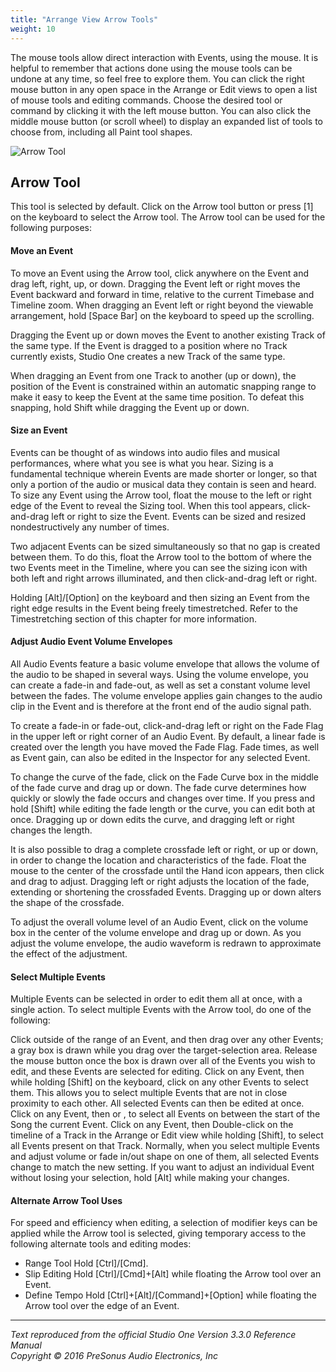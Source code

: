 ```yaml
---
title: "Arrange View Arrow Tools"
weight: 10
---
```


<!-- # Arrange View Mouse Tools -->

The mouse tools allow direct interaction with Events, using the mouse. It is helpful to remember that actions done using the mouse tools can be undone at any time, so feel free to explore them. You can click the right mouse button in any open space in the Arrange or Edit views to open a list of mouse tools and editing commands. Choose the desired tool or command by clicking it with the left mouse button. You can also click the middle mouse button (or scroll wheel) to display an expanded list of tools to choose from, including all Paint tool shapes.

![Arrow Tool](/Images/studio-one-arrange-view-arrow-tool.jpeg)

## Arrow Tool

This tool is selected by default. Click on the Arrow tool button or press [1] on the keyboard to select the Arrow tool. The Arrow tool can be used for the following purposes:

#### Move an Event

To move an Event using the Arrow tool, click anywhere on the Event and drag left, right, up, or down. Dragging the Event left or right moves the Event backward and forward in time, relative to the current Timebase and Timeline zoom. When dragging an Event left or right beyond the viewable arrangement, hold [Space Bar] on the keyboard to speed up the scrolling.

Dragging the Event up or down moves the Event to another existing Track of the same type. If the Event is dragged to a position where no Track currently exists, Studio One creates a new Track of the same type.

When dragging an Event from one Track to another (up or down), the position of the Event is constrained within an automatic snapping range to make it easy to keep the Event at the same time position. To defeat this snapping, hold Shift while dragging the Event up or down.

#### Size an Event

Events can be thought of as windows into audio files and musical performances, where what you see is what you hear. Sizing is a fundamental technique wherein Events are made shorter or longer, so that only a portion of the audio or musical data they contain is seen and heard. To size any Event using the Arrow tool, float the mouse to the left or right edge of the Event to reveal the Sizing tool. When this tool appears, click-and-drag left or right to size the Event. Events can be sized and resized nondestructively any number of times.

Two adjacent Events can be sized simultaneously so that no gap is created between them. To do this, float the Arrow tool to the bottom of where the two Events meet in the Timeline, where you can see the sizing icon with both left and right arrows illuminated, and then click-and-drag left or right.

Holding [Alt]/[Option] on the keyboard and then sizing an Event from the right edge results in the Event being freely timestretched. Refer to the Timestretching section of this chapter for more information.

#### Adjust Audio Event Volume Envelopes

All Audio Events feature a basic volume envelope that allows the volume of the audio to be shaped in several ways. Using the volume envelope, you can create a fade-in and fade-out, as well as set a constant volume level between the fades. The volume envelope applies gain changes to the audio clip in the Event and is therefore at the front end of the audio signal path.

To create a fade-in or fade-out, click-and-drag left or right on the Fade Flag in the upper left or right corner of an Audio Event. By default, a linear fade is created over the length you have moved the Fade Flag. Fade times, as well as Event gain, can also be edited in the Inspector for any selected Event.

To change the curve of the fade, click on the Fade Curve box in the middle of the fade curve and drag up or down. The fade curve determines how quickly or slowly the fade occurs and changes over time. If you press and hold [Shift] while editing the fade length or the curve, you can edit both at once. Dragging up or down edits the curve, and dragging left or right changes the length.

It is also possible to drag a complete crossfade left or right, or up or down, in order to change the location and characteristics of the fade. Float the mouse to the center of the crossfade until the Hand icon appears, then click and drag to adjust. Dragging left or right adjusts the location of the fade, extending or shortening the crossfaded Events. Dragging up or down alters the shape of the crossfade.

To adjust the overall volume level of an Audio Event, click on the volume box in the center of the volume envelope and drag up or down. As you adjust the volume envelope, the audio waveform is redrawn to approximate the effect of the adjustment.

#### Select Multiple Events

Multiple Events can be selected in order to edit them all at once, with a single action. To select multiple Events with the Arrow tool, do one of the following:

Click outside of the range of an Event, and then drag over any other Events; a gray box is drawn while you drag over the target-selection area. Release the mouse button once the box is drawn over all of the Events you wish to edit, and these Events are selected for editing.
Click on any Event, then while holding [Shift] on the keyboard, click on any other Events to select them. This allows you to select multiple Events that are not in close proximity to each other. All selected Events can then be edited at once.
Click on any Event, then or , to select all Events on between the start of the Song the current Event.
Click on any Event, then
Double-click on the timeline of a Track in the Arrange or Edit view while holding [Shift], to select all Events present on that Track.
Normally, when you select multiple Events and adjust volume or fade in/out shape on one of them, all selected Events change to match the new setting. If you want to adjust an individual Event without losing your selection, hold [Alt] while making your changes.

#### Alternate Arrow Tool Uses

For speed and efficiency when editing, a selection of modifier keys can be applied while the Arrow tool is selected, giving temporary access to the following alternate tools and editing modes:

* Range Tool Hold [Ctrl]/[Cmd].
* Slip Editing Hold [Ctrl]/[Cmd]+[Alt] while floating the Arrow tool over an Event.
* Define Tempo Hold [Ctrl]+[Alt]/[Command]+[Option] while floating the Arrow tool over the edge of an Event.

---

_Text reproduced from the official Studio One Version 3.3.0 Reference Manual_  
_Copyright © 2016 PreSonus Audio Electronics, Inc_
